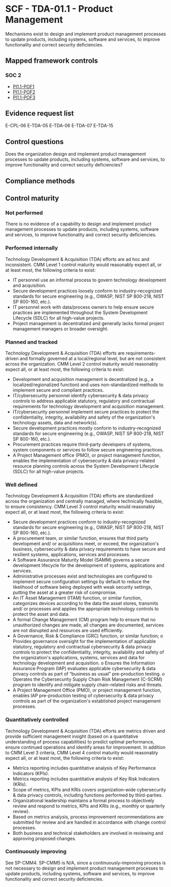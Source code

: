# SCF - TDA-01.1 - Product Management
Mechanisms exist to design and implement product management processes to update products, including systems, software and services, to improve functionality and correct security deficiencies.
## Mapped framework controls
### SOC 2
- [PI1.1-POF1](../soc2/pi11-pof1.md)
- [PI1.1-POF2](../soc2/pi11-pof2.md)
- [PI1.1-POF3](../soc2/pi11-pof3.md)

## Evidence request list
E-CPL-06
E-TDA-05
E-TDA-06
E-TDA-07
E-TDA-15

## Control questions
Does the organization design and implement product management processes to update products, including systems, software and services, to improve functionality and correct security deficiencies?

## Compliance methods


## Control maturity
### Not performed
There is no evidence of a capability to design and implement product management processes to update products, including systems, software and services, to improve functionality and correct security deficiencies.

### Performed internally
Technology Development & Acquisition (TDA) efforts are ad hoc and inconsistent. CMM Level 1 control maturity would reasonably expect all, or at least most, the following criteria to exist:
- IT personnel use an informal process to govern technology development and acquisition.
- Secure development practices loosely conform to industry-recognized standards for secure engineering (e.g., OWASP, NIST SP 800-218, NIST SP 800-160, etc.).
- IT personnel work with data/process owners to help ensure secure practices are implemented throughout the System Development Lifecycle (SDLC) for all high-value projects.
- Project management is decentralized and generally lacks formal project management managers or broader oversight.

### Planned and tracked
Technology Development & Acquisition (TDA) efforts are requirements-driven and formally governed at a local/regional level, but are not consistent across the organization. CMM Level 2 control maturity would reasonably expect all, or at least most, the following criteria to exist:
- Development and acquisition management is decentralized (e.g., a localized/regionalized function) and uses non-standardized methods to implement secure and compliant practices.
- IT/cybersecurity personnel identify cybersecurity & data privacy controls to address applicable statutory, regulatory and contractual requirements for technology development and acquisition management.
- IT/cybersecurity personnel implement secure practices to protect the confidentiality, integrity, availability and safety of the organization's technology assets, data and network(s).
- Secure development practices mostly conform to industry-recognized standards for secure engineering (e.g., OWASP, NIST SP 800-218, NIST SP 800-160, etc.).
- Procurement practices require third-party developers of systems, system components or services to follow secure engineering practices.
- A Project Management office (PMO), or project management function, enables the implementation of cybersecurity & data privacy-related resource planning controls across the System Development Lifecycle (SDLC) for all high-value projects.

### Well defined
Technology Development & Acquisition (TDA) efforts are standardized across the organization and centrally managed, where technically feasible, to ensure consistency. CMM Level 3 control maturity would reasonably expect all, or at least most, the following criteria to exist:
- Secure development practices conform to industry-recognized standards for secure engineering (e.g., OWASP, NIST SP 800-218, NIST SP 800-160, etc.).
- A procurement team, or similar function, ensures that third party development and/ or acquisitions meet, or exceed, the organization's business, cybersecurity & data privacy requirements to have secure and resilient systems, applications, services and processes.
- A Software Assurance Maturity Model (SAMM) governs a secure development lifecycle for the development of systems, applications and services.
- Administrative processes exist and technologies are configured to implement secure configuration settings by default to reduce the likelihood of software being deployed with weak security settings, putting the asset at a greater risk of compromise.
- An IT Asset Management (ITAM) function, or similar function, categorizes devices according to the data the asset stores, transmits and/ or processes and applies the appropriate technology controls to protect the asset and data.
- A formal Change Management (CM) program help to ensure that no unauthorized changes are made, all changes are documented, services are not disrupted and resources are used efficiently.
- A Governance, Risk & Compliance (GRC) function, or similar function;
o	Provides governance oversight for the implementation of applicable statutory, regulatory and contractual cybersecurity & data privacy controls to protect the confidentiality, integrity, availability and safety of the organization's applications, systems, services and data for technology development and acquisition.
o	Ensures the Information Assurance Program (IAP) evaluates applicable cybersecurity & data privacy controls as part of “business as usual” pre-production testing.
o	Operates the Cybersecurity Supply Chain Risk Management (C-SCRM) program to identify and mitigate supply chain-related risks and threats.
- A Project Management Office (PMO), or project management function, enables IAP pre-production testing of cybersecurity & data privacy controls as part of the organization's established project management processes.

### Quantitatively controlled
Technology Development & Acquisition (TDA) efforts are metrics driven and provide sufficient management insight (based on a quantitative understanding of process capabilities) to predict optimal performance, ensure continued operations and identify areas for improvement. In addition to CMM Level 3 criteria, CMM Level 4 control maturity would reasonably expect all, or at least most, the following criteria to exist:
- Metrics reporting includes quantitative analysis of Key Performance Indicators (KPIs).
- Metrics reporting includes quantitative analysis of Key Risk Indicators (KRIs).
- Scope of metrics, KPIs and KRIs covers organization-wide cybersecurity & data privacy controls, including functions performed by third-parties.
- Organizational leadership maintains a formal process to objectively review and respond to metrics, KPIs and KRIs (e.g., monthly or quarterly review).
- Based on metrics analysis, process improvement recommendations are submitted for review and are handled in accordance with change control processes.
- Both business and technical stakeholders are involved in reviewing and approving proposed changes.

### Continuously improving
See SP-CMM4. SP-CMM5 is N/A, since a continuously-improving process is not necessary to design and implement product management processes to update products, including systems, software and services, to improve functionality and correct security deficiencies.
